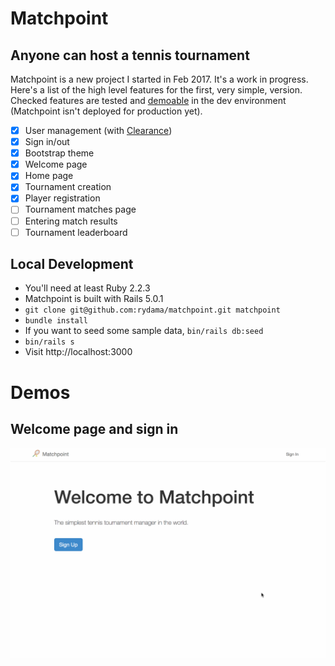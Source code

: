# Matchpoint

## Anyone can host a tennis tournament

Matchpoint is a new project I started in Feb 2017. It's a work in progress. Here's a list of
the high level features for the first, very simple, version. Checked features are tested and [demoable](#awesome-section)
in the dev environment (Matchpoint isn't deployed for production yet).

- [x] User management (with [Clearance](https://github.com/thoughtbot/clearance))
- [x] Sign in/out
- [x] Bootstrap theme
- [x] Welcome page
- [x] Home page
- [x] Tournament creation
- [x] Player registration
- [ ] Tournament matches page
- [ ] Entering match results
- [ ] Tournament leaderboard

## Local Development

- You'll need at least Ruby 2.2.3
- Matchpoint is built with Rails 5.0.1
- `git clone git@github.com:rydama/matchpoint.git matchpoint`
- `bundle install`
-  If you want to seed some sample data, `bin/rails db:seed`
- `bin/rails s`
- Visit http://localhost:3000


# Demos

## Welcome page and sign in

![welcome](demo_videos/welcome.gif)
